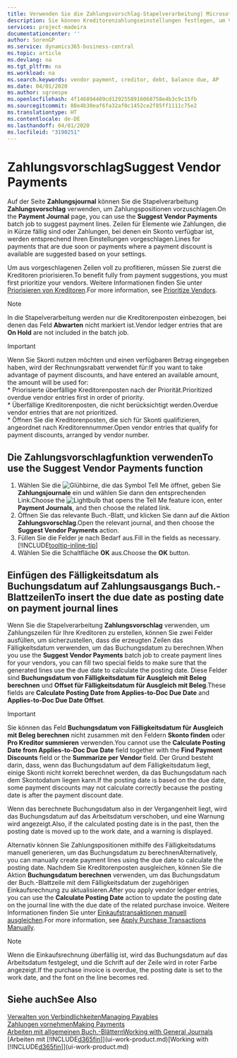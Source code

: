 ```yaml
---
title: Verwenden Sie die Zahlungsvorschlag-Stapelverarbeitung| Microsoft Docs
description: Sie können Kreditorenzahlungseinstellungen festlegen, um Vorschläge für Zahlungen zu erhalten, die in Kürze fällig sind oder für die ein Rabatt verfügbar ist.
services: project-madeira
documentationcenter: ''
author: SorenGP
ms.service: dynamics365-business-central
ms.topic: article
ms.devlang: na
ms.tgt_pltfrm: na
ms.workload: na
ms.search.keywords: vendor payment, creditor, debt, balance due, AP
ms.date: 04/01/2020
ms.author: sgroespe
ms.openlocfilehash: 4f146894489cd1292558916068758e4b3c9c15fb
ms.sourcegitcommit: 88e4b30eaf6fa32af0c1452ce2f85ff1111c75e2
ms.translationtype: HT
ms.contentlocale: de-DE
ms.lasthandoff: 04/01/2020
ms.locfileid: "3190251"
---
```

# <a name="suggest-vendor-payments"></a><span data-ttu-id="2aa4e-103">Zahlungsvorschlag</span><span class="sxs-lookup"><span data-stu-id="2aa4e-103">Suggest Vendor Payments</span></span>
<span data-ttu-id="2aa4e-104">Auf der Seite **Zahlungsjournal** können Sie die Stapelverarbeitung **Zahlungsvorschlag** verwenden, um Zahlungspositionen vorzuschlagen.</span><span class="sxs-lookup"><span data-stu-id="2aa4e-104">On the **Payment Journal** page, you can use the **Suggest Vendor Payments** batch job to suggest payment lines.</span></span> <span data-ttu-id="2aa4e-105">Zeilen für Elemente wie Zahlungen, die in Kürze fällig sind oder Zahlungen, bei denen ein Skonto verfügbar ist, werden entsprechend Ihren Einstellungen vorgeschlagen.</span><span class="sxs-lookup"><span data-stu-id="2aa4e-105">Lines for payments that are due soon or payments where a payment discount is available are suggested based on your settings.</span></span>

<span data-ttu-id="2aa4e-106">Um aus vorgeschlagenen Zeilen voll zu profitieren, müssen Sie zuerst die Kreditoren priorisieren.</span><span class="sxs-lookup"><span data-stu-id="2aa4e-106">To benefit fully from payment suggestions, you must first prioritize your vendors.</span></span> <span data-ttu-id="2aa4e-107">Weitere Informationen finden Sie unter [Priorisieren von Kreditoren](purchasing-how-prioritize-vendors.md).</span><span class="sxs-lookup"><span data-stu-id="2aa4e-107">For more information, see [Prioritize Vendors](purchasing-how-prioritize-vendors.md).</span></span>  

> [!NOTE]  
> <span data-ttu-id="2aa4e-108">In die Stapelverarbeitung werden nur die Kreditorenposten einbezogen, bei denen das Feld **Abwarten** nicht markiert ist.</span><span class="sxs-lookup"><span data-stu-id="2aa4e-108">Vendor ledger entries that are **On Hold** are not included in the batch job.</span></span>  

> [!IMPORTANT]  
>   <span data-ttu-id="2aa4e-109">Wenn Sie Skonti nutzen möchten und einen verfügbaren Betrag eingegeben haben, wird der Rechnungsrabatt verwendet für:</span><span class="sxs-lookup"><span data-stu-id="2aa4e-109">If you want to take advantage of payment discounts, and have entered an available amount, the amount will be used for:</span></span>  
    * <span data-ttu-id="2aa4e-110">Priorisierte überfällige Kreditorenposten nach der Priorität.</span><span class="sxs-lookup"><span data-stu-id="2aa4e-110">Prioritized overdue vendor entries first in order of priority.</span></span>   
    * <span data-ttu-id="2aa4e-111">Überfällige Kreditorenposten, die nicht berücksichtigt werden.</span><span class="sxs-lookup"><span data-stu-id="2aa4e-111">Overdue vendor entries that are not prioritized.</span></span>  
    * <span data-ttu-id="2aa4e-112">Öffnen Sie die Kreditorenposten, die sich für Skonti qualifizieren, angeordnet nach Kreditorennummer.</span><span class="sxs-lookup"><span data-stu-id="2aa4e-112">Open vendor entries that qualify for payment discounts, arranged by vendor number.</span></span>  

## <a name="to-use-the-suggest-vendor-payments-function"></a><span data-ttu-id="2aa4e-113">Die Zahlungsvorschlagfunktion verwenden</span><span class="sxs-lookup"><span data-stu-id="2aa4e-113">To use the Suggest Vendor Payments function</span></span>
1. <span data-ttu-id="2aa4e-114">Wählen Sie die ![Glühbirne, die das Symbol Tell Me öffnet](media/ui-search/search_small.png "Sagen Sie mir, was Sie tun wollen"), geben Sie **Zahlungsjournale** ein und wählen Sie dann den entsprechenden Link.</span><span class="sxs-lookup"><span data-stu-id="2aa4e-114">Choose the ![Lightbulb that opens the Tell Me feature](media/ui-search/search_small.png "Tell me what you want to do") icon, enter **Payment Journals**, and then choose the related link.</span></span>  
2. <span data-ttu-id="2aa4e-115">Öffnen Sie das relevante Buch.-Blatt, und klicken Sie dann auf die Aktion **Zahlungsvorschlag**.</span><span class="sxs-lookup"><span data-stu-id="2aa4e-115">Open the relevant journal, and then choose the **Suggest Vendor Payments** action.</span></span>  
3. <span data-ttu-id="2aa4e-116">Füllen Sie die Felder je nach Bedarf aus.</span><span class="sxs-lookup"><span data-stu-id="2aa4e-116">Fill in the fields as necessary.</span></span> [!INCLUDE[tooltip-inline-tip](includes/tooltip-inline-tip_md.md)]  
4. <span data-ttu-id="2aa4e-117">Wählen Sie die Schaltfläche **OK** aus.</span><span class="sxs-lookup"><span data-stu-id="2aa4e-117">Choose the **OK** button.</span></span>  

## <a name="to-insert-the-due-date-as-posting-date-on-payment-journal-lines"></a><span data-ttu-id="2aa4e-118">Einfügen des Fälligkeitsdatum als Buchungsdatum auf Zahlungsausgangs Buch.-Blattzeilen</span><span class="sxs-lookup"><span data-stu-id="2aa4e-118">To insert the due date as posting date on payment journal lines</span></span>
<span data-ttu-id="2aa4e-119">Wenn Sie die Stapelverarbeitung **Zahlungsvorschlag** verwenden, um Zahlungszeilen für Ihre Kreditoren zu erstellen, können Sie zwei Felder ausfüllen, um sicherzustellen, dass die erzeugten Zeilen das Fälligkeitsdatum verwenden, um das Buchungsdatum zu berechnen.</span><span class="sxs-lookup"><span data-stu-id="2aa4e-119">When you use the **Suggest Vendor Payments** batch job to create payment lines for your vendors, you can fill two special fields to make sure that the generated lines use the due date to calculate the posting date.</span></span> <span data-ttu-id="2aa4e-120">Diese Felder sind **Buchungsdatum von Fälligkeitsdatum für Ausgleich mit Beleg berechnen** und **Offset für Fälligkeitsdatum für Ausgleich mit Beleg**.</span><span class="sxs-lookup"><span data-stu-id="2aa4e-120">These fields are **Calculate Posting Date from Applies-to-Doc Due Date** and **Applies-to-Doc Due Date Offset**.</span></span>  

> [!IMPORTANT]  
>   <span data-ttu-id="2aa4e-121">Sie können das Feld **Buchungsdatum von Fälligkeitsdatum für Ausgleich mit Beleg berechnen** nicht zusammen mit den Feldern **Skonto finden** oder **Pro Kreditor summieren** verwenden.</span><span class="sxs-lookup"><span data-stu-id="2aa4e-121">You cannot use the **Calculate Posting Date from Applies-to-Doc Due Date** field together with the **Find Payment Discounts** field or the **Summarize per Vendor** field.</span></span> <span data-ttu-id="2aa4e-122">Der Grund besteht darin, dass, wenn das Buchungsdatum auf dem Fälligkeitsdatum liegt, einige Skonti nicht korrekt berechnet werden, da das Buchungsdatum nach dem Skontodatum liegen kann.</span><span class="sxs-lookup"><span data-stu-id="2aa4e-122">If the posting date is based on the due date, some payment discounts may not calculate correctly because the posting date is after the payment discount date.</span></span>  

<span data-ttu-id="2aa4e-123">Wenn das berechnete Buchungsdatum also in der Vergangenheit liegt, wird das Buchungsdatum auf das Arbeitsdatum verschoben, und eine Warnung wird angezeigt.</span><span class="sxs-lookup"><span data-stu-id="2aa4e-123">Also, if the calculated posting date is in the past, then the posting date is moved up to the work date, and a warning is displayed.</span></span>  

<span data-ttu-id="2aa4e-124">Alternativ können Sie Zahlungspositionen mithilfe des Fälligkeitsdatums manuell generieren, um das Buchungsdatum zu berechnen</span><span class="sxs-lookup"><span data-stu-id="2aa4e-124">Alternatively, you can manually create payment lines using the due date to calculate the posting date.</span></span> <span data-ttu-id="2aa4e-125">Nachdem Sie Kreditorenposten ausgleichen, können Sie die Aktion **Buchungsdatum berechnen** verwenden, um das Buchungsdatum der Buch.-Blattzeile mit dem Fälligkeitsdatum der zugehörigen Einkaufsrechnung zu aktualisieren.</span><span class="sxs-lookup"><span data-stu-id="2aa4e-125">After you apply vendor ledger entries, you can use the **Calculate Posting Date** action to update the posting date on the journal line with the due date of the related purchase invoice.</span></span> <span data-ttu-id="2aa4e-126">Weitere Informationen finden Sie unter [Einkaufstransaktionen manuell ausgleichen](payables-how-apply-purchase-transactions-manually.md).</span><span class="sxs-lookup"><span data-stu-id="2aa4e-126">For more information, see [Apply Purchase Transactions Manually](payables-how-apply-purchase-transactions-manually.md).</span></span>  

> [!NOTE]  
>   <span data-ttu-id="2aa4e-127">Wenn die Einkaufsrechnung überfällig ist, wird das Buchungsdatum auf das Arbeitsdatum festgelegt, und die Schrift auf der Zeile wird in roter Farbe angezeigt.</span><span class="sxs-lookup"><span data-stu-id="2aa4e-127">If the purchase invoice is overdue, the posting date is set to the work date, and the font on the line becomes red.</span></span>  

## <a name="see-also"></a><span data-ttu-id="2aa4e-128">Siehe auch</span><span class="sxs-lookup"><span data-stu-id="2aa4e-128">See Also</span></span>
[<span data-ttu-id="2aa4e-129">Verwalten von Verbindlichkeiten</span><span class="sxs-lookup"><span data-stu-id="2aa4e-129">Managing Payables</span></span>](payables-manage-payables.md)  
[<span data-ttu-id="2aa4e-130">Zahlungen vornehmen</span><span class="sxs-lookup"><span data-stu-id="2aa4e-130">Making Payments</span></span>](payables-make-payments.md)  
[<span data-ttu-id="2aa4e-131">Arbeiten mit allgemeinen Buch.-Blättern</span><span class="sxs-lookup"><span data-stu-id="2aa4e-131">Working with General Journals</span></span>](ui-work-general-journals.md)  
<span data-ttu-id="2aa4e-132">[Arbeiten mit [!INCLUDE[d365fin](includes/d365fin_md.md)]](ui-work-product.md)</span><span class="sxs-lookup"><span data-stu-id="2aa4e-132">[Working with [!INCLUDE[d365fin](includes/d365fin_md.md)]](ui-work-product.md)</span></span>  
